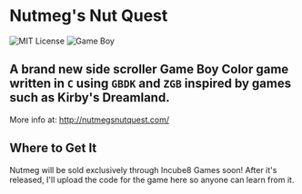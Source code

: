 # Nutmeg's Nut Quest
![MIT License](https://img.shields.io/badge/license-MIT%20License-blue.svg) ![Game Boy](https://img.shields.io/badge/platform-Game%20Boy-blue.svg)

## A brand new side scroller Game Boy Color game written in `C` using `GBDK` and `ZGB` inspired by games such as Kirby's Dreamland.

More info at: http://nutmegsnutquest.com/

## Where to Get It

Nutmeg will be sold exclusively through Incube8 Games soon! After it's released, I'll upload the code for the game here so anyone can learn from it.
